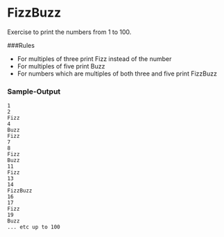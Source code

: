 # FizzBuzz

Exercise to print the numbers from 1 to 100.

###Rules

- For multiples of three print Fizz instead of the number
- For multiples of five print Buzz
- For numbers which are multiples of both three and five print FizzBuzz

### Sample-Output

```
1
2
Fizz
4
Buzz
Fizz
7
8
Fizz
Buzz
11
Fizz
13
14
FizzBuzz
16
17
Fizz
19
Buzz
... etc up to 100
```
